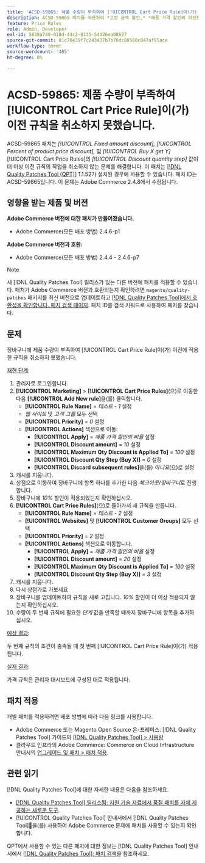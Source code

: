 ```yaml
---
title: 'ACSD-59865: 제품 수량이 부족하여 [!UICONTROL Cart Price Rule]이(가) 이전 규칙을 취소하지 못했습니다.'
description: ACSD-59865 패치를 적용하여 *고정 금액 할인,* *제품 가격 할인의 퍼센트* 및 *구매 X가 Y*를 얻는 경우* [!UICONTROL Cart Price Rules]에 해당하는 *할인 수량 단계* 값이 더 이상 이전 규칙의 작업을 취소하지 않는 Adobe Commerce 문제를 해결합니다.
feature: Price Rules
role: Admin, Developer
exl-id: 5838a740-018d-44c2-8135-54426ea08627
source-git-commit: 81c78439f7c243437b7b76dc80560c847af95ace
workflow-type: tm+mt
source-wordcount: '485'
ht-degree: 0%

---
```


# ACSD-59865: 제품 수량이 부족하여 [!UICONTROL Cart Price Rule]이(가) 이전 규칙을 취소하지 못했습니다.

ACSD-59865 패치는 *[!UICONTROL Fixed amount discount],* *[!UICONTROL Percent of product price discount],* 및 *[!UICONTROL Buy X get Y]* [!UICONTROL Cart Price Rules]의 *[!UICONTROL Discount quantity step]* 값이 더 이상 이전 규칙의 작업을 취소하지 않는 문제를 해결합니다. 이 패치는 [[!DNL Quality Patches Tool (QPT)]](https://experienceleague.adobe.com/en/docs/commerce-knowledge-base/kb/announcements/commerce-announcements/magento-quality-patches-released-new-tool-to-self-serve-quality-patches) 1.1.52가 설치된 경우에 사용할 수 있습니다. 패치 ID는 ACSD-59865입니다. 이 문제는 Adobe Commerce 2.4.8에서 수정됩니다.

## 영향을 받는 제품 및 버전

**Adobe Commerce 버전에 대한 패치가 만들어졌습니다.**

* Adobe Commerce(모든 배포 방법) 2.4.6-p1

**Adobe Commerce 버전과 호환:**

* Adobe Commerce(모든 배포 방법) 2.4.4 - 2.4.6-p7

>[!NOTE]
>
>새 [!DNL Quality Patches Tool] 릴리스가 있는 다른 버전에 패치를 적용할 수 있습니다. 패치가 Adobe Commerce 버전과 호환되는지 확인하려면 `magento/quality-patches` 패키지를 최신 버전으로 업데이트하고 [[!DNL Quality Patches Tool]에서 호환성을 확인합니다. 패치 검색 페이지](https://experienceleague.adobe.com/tools/commerce-quality-patches/index.html). 패치 ID를 검색 키워드로 사용하여 패치를 찾습니다.

## 문제

장바구니에 제품 수량이 부족하여 [!UICONTROL Cart Price Rule]이(가) 이전에 적용한 규칙을 취소하지 못했습니다.

<u>재현 단계</u>:

1. 관리자로 로그인합니다.
1. **[!UICONTROL Marketing]** > **[!UICONTROL Cart Price Rules]**(으)로 이동한 다음 **[!UICONTROL Add New rule]**&#x200B;을(를) 클릭합니다.
   * **[!UICONTROL Rule Name]** = *테스트 - 1* 설정
   * *웹 사이트* 및 *고객 그룹* 모두 선택
   * **[!UICONTROL Priority]** = *0* 설정
   * **[!UICONTROL Actions]** 섹션으로 이동:
      * **[!UICONTROL Apply]** = *제품 가격 할인의 비율* 설정
      * **[!UICONTROL Discount amount]** = *10* 설정
      * **[!UICONTROL Maximum Qty Discount is Applied To]** = *100* 설정
      * **[!UICONTROL Discount Qty Step (Buy X)]** = *0* 설정
      * **[!UICONTROL Discard subsequent rules]**&#x200B;을(를) *아니요*(으)로 설정
1. 캐시를 지웁니다.
1. 상점으로 이동하여 장바구니에 항목 하나를 추가한 다음 *체크아웃/장바구니*&#x200B;로 진행합니다.
1. 장바구니에 *10%* 할인이 적용되었는지 확인하십시오.
1. **[!UICONTROL Cart Price Rules]**(으)로 돌아가서 새 규칙을 만듭니다.
   * **[!UICONTROL Rule Name]** = *테스트 - 2* 설정
   * **[!UICONTROL Websites]** 및 **[!UICONTROL Customer Groups]** 모두 선택
   * **[!UICONTROL Priority]** = *2* 설정
   * **[!UICONTROL Actions]** 섹션으로 이동합니다.
      * **[!UICONTROL Apply]** = *제품 가격 할인의 비율* 설정
      * **[!UICONTROL Discount amount]** = *20* 설정
      * **[!UICONTROL Maximum Qty Discount is Applied To]** = *100* 설정
      * **[!UICONTROL Discount Qty Step (Buy X)]** = *3* 설정
1. 캐시를 지웁니다.
1. 다시 상점가로 가보세요
1. 장바구니를 업데이트하여 규칙을 새로 고칩니다. *10%* 할인이 더 이상 적용되지 않는지 확인하십시오.
1. 수량이 두 번째 규칙에 필요한 *단계* 값을 만족할 때까지 장바구니에 항목을 추가하십시오.

<u>예상 결과</u>:

두 번째 규칙의 조건이 충족될 때 첫 번째 [!UICONTROL Cart Price Rule]이(가) 적용됩니다.

<u>실제 결과</u>:

가격 규칙은 관리자 대시보드에 구성된 대로 적용됩니다.

## 패치 적용

개별 패치를 적용하려면 배포 방법에 따라 다음 링크를 사용합니다.

* Adobe Commerce 또는 Magento Open Source 온-프레미스: [!DNL Quality Patches Tool] 가이드의 [[!DNL Quality Patches Tool] > 사용량](/help/tools/quality-patches-tool/usage.md)
* 클라우드 인프라의 Adobe Commerce: Commerce on Cloud Infrastructure 안내서의 [업그레이드 및 패치 > 패치 적용](https://experienceleague.adobe.com/docs/commerce-cloud-service/user-guide/develop/upgrade/apply-patches.html).

## 관련 읽기

[!DNL Quality Patches Tool]에 대한 자세한 내용은 다음을 참조하세요.

* [[!DNL Quality Patches Tool] 릴리스됨: 지원 기술 자료에서 품질 패치를 자체 제공하는 새로운 도구](https://experienceleague.adobe.com/en/docs/commerce-knowledge-base/kb/announcements/commerce-announcements/magento-quality-patches-released-new-tool-to-self-serve-quality-patches).
* [!UICONTROL Quality Patches Tool] 안내서에서  [!DNL Quality Patches Tool][&#128279;](/help/tools/quality-patches-tool/patches-available-in-qpt/check-patch-for-magento-issue-with-magento-quality-patches.md)을(를) 사용하여 Adobe Commerce 문제에 패치를 사용할 수 있는지 확인합니다.

QPT에서 사용할 수 있는 다른 패치에 대한 정보는 [!DNL Quality Patches Tool] 안내서에서 [[!DNL Quality Patches Tool]: 패치 검색](https://experienceleague.adobe.com/tools/commerce-quality-patches/index.html)을 참조하세요.

